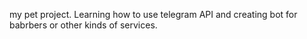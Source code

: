 my pet project. Learning how to use telegram API and creating bot for babrbers or other kinds of services.
